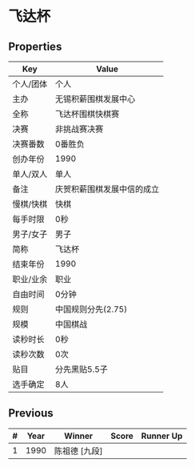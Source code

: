 # 飞达杯

## Properties

| Key | Value |
| --- | ----- |
| 个人/团体 | 个人 |
| 主办 | 无锡积薪围棋发展中心 |
| 全称 | 飞达杯围棋快棋赛 |
| 决赛 | 非挑战赛决赛 |
| 决赛番数 | 0番胜负 |
| 创办年份 | 1990 |
| 单人/双人 | 单人 |
| 备注 | 庆贺积薪围棋发展中信的成立 |
| 慢棋/快棋 | 快棋 |
| 每手时限 | 0秒 |
| 男子/女子 | 男子 |
| 简称 | 飞达杯 |
| 结束年份 | 1990 |
| 职业/业余 | 职业 |
| 自由时间 | 0分钟 |
| 规则 | 中国规则分先(2.75) |
| 规模 | 中国棋战 |
| 读秒时长 | 0秒 |
| 读秒次数 | 0次 |
| 贴目 | 分先黑贴5.5子 |
| 选手确定 | 8人 |

## Previous

| # | Year | Winner | Score | Runner Up |
| --- | --- | --- | --- | --- |
| 1 | 1990 | 陈祖德 [九段] |  |  |

